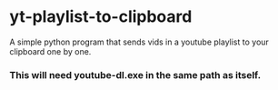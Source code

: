 # yt-playlist-to-clipboard
A simple python program that sends vids in a youtube playlist to your clipboard one by one.

### This will need youtube-dl.exe in the same path as itself.
